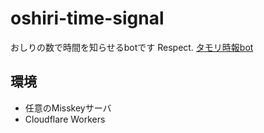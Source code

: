 # oshiri-time-signal

おしりの数で時間を知らせるbotです
Respect. [タモリ時報bot](https://twitter.com/tamoritamoribot)

## 環境

- 任意のMisskeyサーバ
- Cloudflare Workers